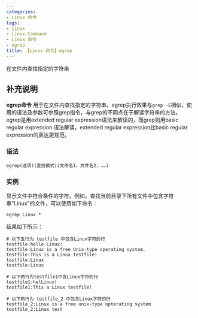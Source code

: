 ```yaml
---
categories:
- Linux 命令
tags:
- Linux
- Linux Command
- Linux 命令
- egrep
title: 【Linux 命令】egrep
---
```


在文件内查找指定的字符串

## 补充说明

**egrep命令** 用于在文件内查找指定的字符串。egrep执行效果与`grep -E`相似，使用的语法及参数可参照grep指令，与grep的不同点在于解读字符串的方法。egrep是用extended regular expression语法来解读的，而grep则用basic regular expression 语法解读，extended regular expression比basic regular expression的表达更规范。

###  语法

```shell
egrep(选项)(查找模式)(文件名1，文件名2，……)
```

###  实例

显示文件中符合条件的字符。例如，查找当前目录下所有文件中包含字符串"Linux"的文件，可以使用如下命令：

```shell
egrep Linux *
```

结果如下所示：

```shell
# 以下五行为 testfile 中包含Linux字符的行
testfile:hello Linux!
testfile:Linux is a free Unix-type operating system.
testfile:This is a Linux testfile!
testfile:Linux
testfile:Linux

# 以下两行为testfile1中含Linux字符的行
testfile1:helLinux!
testfile1:This a Linux testfile!

# 以下两行为 testfile_2 中包含Linux字符的行
testfile_2:Linux is a free unix-type opterating system
testfile_2:Linux test
```


<!-- Linux命令行搜索引擎：https://jaywcjlove.github.io/linux-command/ -->